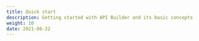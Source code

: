 ```yaml
---
title: Quick start
description: Getting started with API Builder and its basic concepts
weight: 10
date: 2021-06-22
---
```


